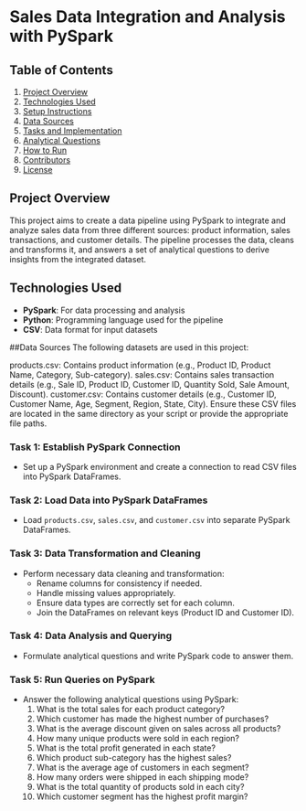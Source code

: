 # Sales Data Integration and Analysis with PySpark

## Table of Contents
1. [Project Overview](#project-overview)
2. [Technologies Used](#technologies-used)
3. [Setup Instructions](#setup-instructions)
4. [Data Sources](#data-sources)
5. [Tasks and Implementation](#tasks-and-implementation)
6. [Analytical Questions](#analytical-questions)
7. [How to Run](#how-to-run)
8. [Contributors](#contributors)
9. [License](#license)

## Project Overview
This project aims to create a data pipeline using PySpark to integrate and analyze sales data from three different sources: product information, sales transactions, and customer details. The pipeline processes the data, cleans and transforms it, and answers a set of analytical questions to derive insights from the integrated dataset.

## Technologies Used
- **PySpark**: For data processing and analysis
- **Python**: Programming language used for the pipeline
- **CSV**: Data format for input datasets

##Data Sources
The following datasets are used in this project:

products.csv: Contains product information (e.g., Product ID, Product Name, Category, Sub-category).
sales.csv: Contains sales transaction details (e.g., Sale ID, Product ID, Customer ID, Quantity Sold, Sale Amount, Discount).
customer.csv: Contains customer details (e.g., Customer ID, Customer Name, Age, Segment, Region, State, City).
Ensure these CSV files are located in the same directory as your script or provide the appropriate file paths.



### Task 1: Establish PySpark Connection
- Set up a PySpark environment and create a connection to read CSV files into PySpark DataFrames.

### Task 2: Load Data into PySpark DataFrames
- Load `products.csv`, `sales.csv`, and `customer.csv` into separate PySpark DataFrames.

### Task 3: Data Transformation and Cleaning
- Perform necessary data cleaning and transformation:
  - Rename columns for consistency if needed.
  - Handle missing values appropriately.
  - Ensure data types are correctly set for each column.
  - Join the DataFrames on relevant keys (Product ID and Customer ID).

### Task 4: Data Analysis and Querying
- Formulate analytical questions and write PySpark code to answer them.

### Task 5: Run Queries on PySpark
- Answer the following analytical questions using PySpark:
  1. What is the total sales for each product category?
  2. Which customer has made the highest number of purchases?
  3. What is the average discount given on sales across all products?
  4. How many unique products were sold in each region?
  5. What is the total profit generated in each state?
  6. Which product sub-category has the highest sales?
  7. What is the average age of customers in each segment?
  8. How many orders were shipped in each shipping mode?
  9. What is the total quantity of products sold in each city?
  10. Which customer segment has the highest profit margin?
